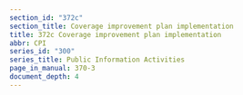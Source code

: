 ```yaml
---
section_id: "372c"
section_title: Coverage improvement plan implementation
title: 372c Coverage improvement plan implementation
abbr: CPI
series_id: "300"
series_title: Public Information Activities
page_in_manual: 370-3
document_depth: 4
---
```

